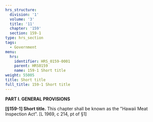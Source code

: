 ```yaml
---
hrs_structure:
  division: '1'
  volume: '3'
  title: '11'
  chapter: '159'
  section: 159-1
type: hrs_section
tags:
  - Government
menu:
  hrs:
    identifier: HRS_0159-0001
    parent: HRS0159
    name: 159-1 Short title
weight: 55005
title: Short title
full_title: 159-1 Short title
---
```

**PART I. GENERAL PROVISIONS**

**[§159-1] Short title.** This chapter shall be known as the "Hawaii Meat Inspection Act". [L 1969, c 214, pt of §1]